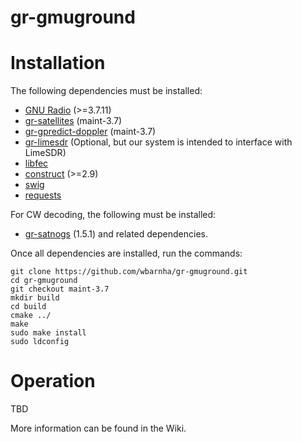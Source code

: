 # gr-gmuground

# Installation
The following dependencies must be installed:

- [GNU Radio](https://github.com/gnuradio/gnuradio) (>=3.7.11)
- [gr-satellites](https://github.com/daniestevez/gr-satellites) (maint-3.7)
- [gr-gpredict-doppler](https://github.com/ghostop14/gr-gpredict-doppler) (maint-3.7)
- [gr-limesdr](https://github.com/myriadrf/gr-limesdr/) (Optional, but our system is intended to interface with LimeSDR)
- [libfec](https://github.com/quiet/libfec)
- [construct](https://construct.readthedocs.io/en/latest/) (>=2.9)
- [swig](http://www.swig.org/)
- [requests](https://pypi.org/project/requests/)

For CW decoding, the following must be installed:

- [gr-satnogs](https://gitlab.com/librespacefoundation/satnogs/gr-satnogs/-/tree/v1.5.1) (1.5.1)
and related dependencies.

Once all dependencies are installed, run the commands:

```
git clone https://github.com/wbarnha/gr-gmuground.git
cd gr-gmuground
git checkout maint-3.7
mkdir build
cd build
cmake ../
make
sudo make install
sudo ldconfig
```

# Operation
TBD

More information can be found in the Wiki.

